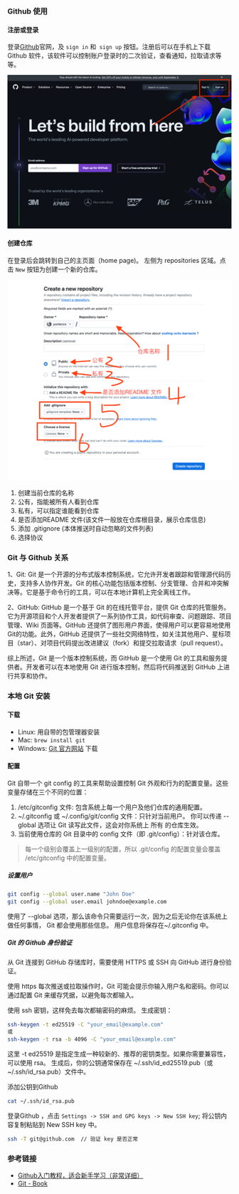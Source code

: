 ### Github 使用
####  注册或登录 
登录[Github](https://github.com/)官网，及 `sign in` 和` sign up` 按钮。注册后可以在手机上下载 Github 软件，该软件可以控制账户登录时的二次验证，查看通知，拉取请求等等。

![github-sign-in-page](https://github.com/yuniezzx/Images/blob/main/code-markdown/devTool/Github-sign-in-page.png?raw=true)

#### 创建仓库
在登录后会跳转到自己的主页面（home page)。 左侧为 repositories 区域。点击 `New` 按钮为创建一个新的仓库。

![create-new-repository](https://github.com/yuniezzx/Images/blob/main/code-markdown/devTool/Create-repository.png?raw=true)

1. 创建当前仓库的名称
2. 公有，指能被所有人看到仓库
3. 私有，可以指定谁能看到仓库
4. 是否添加README 文件(该文件一般放在仓库根目录，展示仓库信息)
5. 添加 .gitignore (本体推送时自动忽略的文件列表)
6. 选择协议


### Git 与 Github 关系
1、Git: Git 是一个开源的分布式版本控制系统，它允许开发者跟踪和管理源代码历史，支持多人协作开发。Git 的核心功能包括版本控制、分支管理、合并和冲突解决等。它是基于命令行的工具，可以在本地计算机上完全离线工作。

2、GitHub: GitHub 是一个基于 Git 的在线托管平台，提供 Git 仓库的托管服务。它为开源项目和个人开发者提供了一系列协作工具，如代码审查、问题跟踪、项目管理、Wiki 页面等。GitHub 还提供了图形用户界面，使得用户可以更容易地使用Git的功能。此外，GitHub 还提供了一些社交网络特性，如关注其他用户、星标项目（star）、对项目代码提出改进建议（fork）和提交拉取请求（pull request）。

综上所述，Git 是一个版本控制系统，而 GitHub 是一个使用 Git 的工具和服务提供者。开发者可以在本地使用 Git 进行版本控制，然后将代码推送到 GitHub 上进行共享和协作。

### 本地 Git 安装
#### 下载
- Linux: 用自带的包管理器安装
- Mac: `brew install git`
- Windows: [Git 官方网站]( https://git-scm.com/download/win) 下载

#### 配置
Git 自带一个 git config 的工具来帮助设置控制 Git 外观和行为的配置变量。这些变量存储在三个不同的位置：
1. /etc/gitconfig 文件: 包含系统上每一个用户及他们仓库的通用配置。
2. ~/.gitconfig 或 ~/.config/git/config 文件：只针对当前用户。 你可以传递 --global 选项让 Git 读写此文件，这会对你系统上 所有 的仓库生效。
3. 当前使用仓库的 Git 目录中的 config 文件（即 .git/config）：针对该仓库。

> 每一个级别会覆盖上一级别的配置，所以 .git/config 的配置变量会覆盖 /etc/gitconfig 中的配置变量。

##### 设置用户
```bash
git config --global user.name "John Doe"
git config --global user.email johndoe@example.com
```

使用了 --global 选项，那么该命令只需要运行一次，因为之后无论你在该系统上做任何事情， Git 都会使用那些信息。 
用户信息将保存在~/.gitconfig 中。

##### Git 的 Github 身份验证
从 Git 连接到 GitHub 存储库时，需要使用 HTTPS 或 SSH 向 GitHub 进行身份验证。

使用 https 每次推送或拉取操作时，Git 可能会提示你输入用户名和密码。你可以通过配置 Git 来缓存凭据，以避免每次都输入。

使用 ssh 密钥，这样免去每次都输密码的麻烦。
生成密钥：
```bash
ssh-keygen -t ed25519 -C "your_email@example.com"
或
ssh-keygen -t rsa -b 4096 -C "your_email@example.com"
```
这里 -t ed25519 是指定生成一种较新的、推荐的密钥类型。如果你需要兼容性，可以使用 rsa。
生成后，你的公钥通常保存在 ~/.ssh/id_ed25519.pub（或 ~/.ssh/id_rsa.pub）文件中。

添加公钥到Github
```bash
cat ~/.ssh/id_rsa.pub
```
登录Github ，点击 `Settings -> SSH and GPG keys -> New SSH key`;
将公钥内容复制粘贴到 New SSH key 中。
```bash
ssh -T git@github.com  // 验证 key 是否正常
```




### 参考链接
- [Github入门教程，适合新手学习（非常详细）](https://blog.csdn.net/black_sneak/article/details/139600633)
- [Git - Book](https://git-scm.com/book/zh/v2)